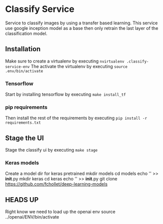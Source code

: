 # Classify Service

Service to classify images by using a transfer based learning. This service use google inception model as a base
then only retrain the last layer of the classification model.

## Installation

Make sure to create a virtualenv by executing `nvirtualenv .classify-service-env`
The activate the virtualenv by executing `source .env/bin/activate`

### Tensorflow
Start by installing tensorflow by executing `make install_tf`

### pip requirements
Then install the rest of the requirements by executing `pip install -r requirements.txt`

## Stage the UI
Stage the classify ui by executing `make stage`

### Keras models
Create a model dir for keras pretrained
mkdir models
cd models
echo '' >> __init__.py
mkdir keras
cd keras
echo '' >> __init__.py
git clone https://github.com/fchollet/deep-learning-models

## HEADS UP
Right know we need to load up the openai env
source ../openai/ENV/bin/activate
